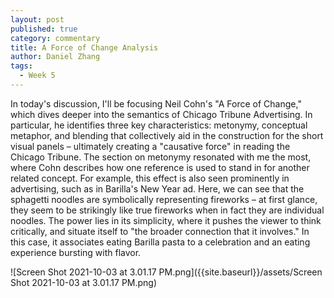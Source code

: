 ```yaml
---
layout: post
published: true
category: commentary
title: A Force of Change Analysis
author: Daniel Zhang
tags:
  - Week 5
---
```

In today's discussion, I'll be focusing Neil Cohn's "A Force of Change," which dives deeper into the semantics of Chicago Tribune Advertising. In particular, he identifies three key characteristics: metonymy, conceptual metaphor, and blending that collectively aid in the construction for the short visual panels – ultimately creating a "causative force" in reading the Chicago Tribune. The section on metonymy resonated with me the most, where Cohn describes how one reference is used to stand in for another related concept. For example, this effect is also seen prominently in advertising, such as in Barilla's New Year ad. Here, we can see that the sphagetti noodles are symbolically representing fireworks – at first glance, they seem to be strikingly like true fireworks when in fact they are individual noodles. The power lies in its simplicity, where it pushes the viewer to think critically, and situate itself to "the broader connection that it involves." In this case, it associates eating Barilla pasta to a celebration and an eating experience bursting with flavor.

![Screen Shot 2021-10-03 at 3.01.17 PM.png]({{site.baseurl}}/assets/Screen Shot 2021-10-03 at 3.01.17 PM.png)


